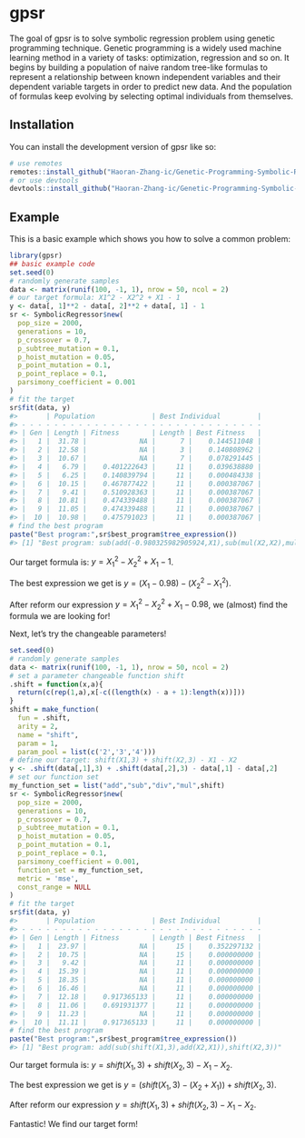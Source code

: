 
<!-- README.md is generated from README.Rmd. Please edit that file -->

# gpsr

<!-- badges: start -->

<!-- badges: end -->

The goal of gpsr is to solve symbolic regression problem using genetic
programming technique. Genetic programming is a widely used machine
learning method in a variety of tasks: optimization, regression and so
on. It begins by building a population of naive random tree-like
formulas to represent a relationship between known independent variables
and their dependent variable targets in order to predict new data. And
the population of formulas keep evolving by selecting optimal
individuals from themselves.

## Installation

You can install the development version of gpsr like so:

``` r
# use remotes 
remotes::install_github("Haoran-Zhang-ic/Genetic-Programming-Symbolic-Regression")
# or use devtools
devtools::install_github("Haoran-Zhang-ic/Genetic-Programming-Symbolic-Regression")
```

## Example

This is a basic example which shows you how to solve a common problem:

``` r
library(gpsr)
## basic example code
set.seed(0)
# randomly generate samples
data <- matrix(runif(100, -1, 1), nrow = 50, ncol = 2)
# our target formula: X1^2 - X2^2 + X1 - 1
y <- data[, 1]**2 - data[, 2]**2 + data[, 1] - 1
sr <- SymbolicRegressor$new(
  pop_size = 2000,
  generations = 10,
  p_crossover = 0.7,
  p_subtree_mutation = 0.1,
  p_hoist_mutation = 0.05,
  p_point_mutation = 0.1,
  p_point_replace = 0.1,
  parsimony_coefficient = 0.001
)
# fit the target
sr$fit(data, y)
#>       | Population              | Best Individual         |
#> - - - - - - - - - - - - - - - - - - - - - - - - - - - - - - 
#> | Gen | Length | Fitness        | Length | Best Fitness   |
#> |   1 |  31.78 |             NA |      7 |    0.144511048 |
#> |   2 |  12.58 |             NA |      3 |    0.140808962 |
#> |   3 |  10.67 |             NA |      7 |    0.078291445 |
#> |   4 |   6.79 |    0.401222643 |     11 |    0.039638880 |
#> |   5 |   6.25 |    0.140839794 |     11 |    0.000484338 |
#> |   6 |  10.15 |    0.467877422 |     11 |    0.000387067 |
#> |   7 |   9.41 |    0.510928363 |     11 |    0.000387067 |
#> |   8 |  10.81 |    0.474339488 |     11 |    0.000387067 |
#> |   9 |  11.05 |    0.474339488 |     11 |    0.000387067 |
#> |  10 |  10.98 |    0.475791023 |     11 |    0.000387067 |
# find the best program
paste("Best program:",sr$best_program$tree_expression())
#> [1] "Best program: sub(add(-0.980325982905924,X1),sub(mul(X2,X2),mul(X1,X1)))"
```

Our target formula is: $`y = X_1^2 - X_2^2 + X_1 - 1`$.

The best expression we get is $`y = (X_1 - 0.98) - (X_2^2 - X_1^2)`$.

After reform our expression $`y = X_1^2 - X_2^2 + X_1 - 0.98`$, we
(almost) find the formula we are looking for!

Next, let’s try the changeable parameters!

``` r
set.seed(0)
# randomly generate samples
data <- matrix(runif(100, -1, 1), nrow = 50, ncol = 2)
# set a parameter changeable function shift
.shift = function(x,a){
  return(c(rep(1,a),x[-c((length(x) - a + 1):length(x))]))
}
shift = make_function(
  fun = .shift, 
  arity = 2, 
  name = "shift",
  param = 1,
  param_pool = list(c('2','3','4')))
# define our target: shift(X1,3) + shift(X2,3) - X1 - X2
y <- .shift(data[,1],3) + .shift(data[,2],3) - data[,1] - data[,2]
# set our function set
my_function_set = list("add","sub","div","mul",shift)
sr <- SymbolicRegressor$new(
  pop_size = 2000,
  generations = 10,
  p_crossover = 0.7,
  p_subtree_mutation = 0.1,
  p_hoist_mutation = 0.05,
  p_point_mutation = 0.1,
  p_point_replace = 0.1,
  parsimony_coefficient = 0.001,
  function_set = my_function_set,
  metric = 'mse',
  const_range = NULL
)
# fit the target
sr$fit(data, y)
#>       | Population              | Best Individual         |
#> - - - - - - - - - - - - - - - - - - - - - - - - - - - - - - 
#> | Gen | Length | Fitness        | Length | Best Fitness   |
#> |   1 |  23.97 |             NA |     15 |    0.352297132 |
#> |   2 |  10.75 |             NA |     15 |    0.000000000 |
#> |   3 |   9.42 |             NA |     11 |    0.000000000 |
#> |   4 |  15.39 |             NA |     11 |    0.000000000 |
#> |   5 |  18.35 |             NA |     11 |    0.000000000 |
#> |   6 |  16.46 |             NA |     11 |    0.000000000 |
#> |   7 |  12.18 |    0.917365133 |     11 |    0.000000000 |
#> |   8 |  11.06 |    0.691931377 |     11 |    0.000000000 |
#> |   9 |  11.23 |             NA |     11 |    0.000000000 |
#> |  10 |  11.11 |    0.917365133 |     11 |    0.000000000 |
# find the best program
paste("Best program:",sr$best_program$tree_expression())
#> [1] "Best program: add(sub(shift(X1,3),add(X2,X1)),shift(X2,3))"
```

Our target formula is: $`y = shift(X_1,3) + shift(X_2,3) - X_1 - X_2`$.

The best expression we get is
$`y = (shift(X_1,3) - (X_2 + X_1)) + shift(X_2,3)`$.

After reform our expression
$`y = shift(X_1,3) + shift(X_2,3) - X_1 - X_2`$.

Fantastic! We find our target form!
